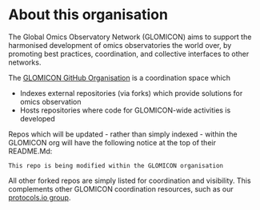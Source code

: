 # About this organisation

The Global Omics Observatory Network (GLOMICON) aims to support the harmonised development of omics observatories the world over, by promoting best practices, coordination, and collective interfaces to other networks.

The [GLOMICON GitHub Organisation](https://github.com/GLOMICON) is a coordination space which
 * Indexes external repositories (via forks) which provide solutions for omics observation
 * Hosts repositories where code for GLOMICON-wide activities is developed
 
 Repos which will be updated - rather than simply indexed - within the GLOMICON org will have the following notice at the top of their README.Md:
 
 ```
 This repo is being modified within the GLOMICON organisation 
 ```
 
 All other forked repos are simply listed for coordination and visibility. 
 This complements other GLOMICON coordination resources, such as our [protocols.io group](https://www.protocols.io/groups/glomicon).



